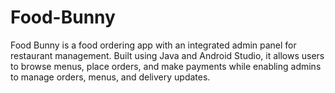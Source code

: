 # Food-Bunny
Food Bunny is a food ordering app with an integrated admin panel for restaurant management. Built using Java and Android Studio, it allows users to browse menus, place orders, and make payments while enabling admins to manage orders, menus, and delivery updates.
